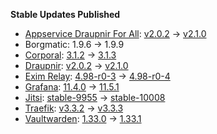 **Stable Updates Published**

* [Appservice Draupnir For All](https://github.com/the-draupnir-project/Draupnir): [v2.0.2](https://github.com/the-draupnir-project/Draupnir/releases/tag/v2.0.2) -> [v2.1.0](https://github.com/the-draupnir-project/Draupnir/releases/tag/v2.1.0)
* Borgmatic: 1.9.6 -> 1.9.9
* [Corporal](https://github.com/devture/matrix-corporal): [3.1.2](https://github.com/devture/matrix-corporal/releases/tag/3.1.2) -> [3.1.3](https://github.com/devture/matrix-corporal/releases/tag/3.1.3)
* [Draupnir](https://github.com/the-draupnir-project/Draupnir): [v2.0.2](https://github.com/the-draupnir-project/Draupnir/releases/tag/v2.0.2) -> [v2.1.0](https://github.com/the-draupnir-project/Draupnir/releases/tag/v2.1.0)
* [Exim Relay](https://github.com/devture/exim-relay): [4.98-r0-3](https://github.com/devture/exim-relay/releases/tag/4.98-r0-3) -> [4.98-r0-4](https://github.com/devture/exim-relay/releases/tag/4.98-r0-4)
* [Grafana](https://github.com/grafana/grafana): [11.4.0](https://github.com/grafana/grafana/releases/tag/v11.4.0) -> [11.5.1](https://github.com/grafana/grafana/releases/tag/v11.5.1)
* [Jitsi](https://github.com/jitsi/docker-jitsi-meet): [stable-9955](https://github.com/jitsi/docker-jitsi-meet/releases/tag/stable-9955) -> [stable-10008](https://github.com/jitsi/docker-jitsi-meet/releases/tag/stable-10008)
* [Traefik](https://github.com/traefik/traefik): [v3.3.2](https://github.com/traefik/traefik/releases/tag/v3.3.2) -> [v3.3.3](https://github.com/traefik/traefik/releases/tag/v3.3.3)
* [Vaultwarden](https://github.com/dani-garcia/vaultwarden): [1.33.0](https://github.com/dani-garcia/vaultwarden/releases/tag/1.33.0) -> [1.33.1](https://github.com/dani-garcia/vaultwarden/releases/tag/1.33.1)
